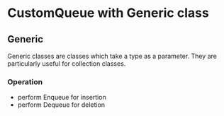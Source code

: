 # CustomQueue with Generic class
## Generic
Generic classes are classes which take a type as a parameter. They are particularly useful for collection classes.
### Operation
- perform Enqueue for insertion 
- perform Dequeue for deletion
